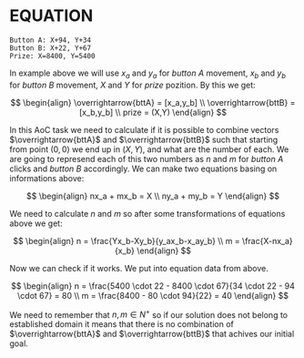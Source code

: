 # EQUATION

```
Button A: X+94, Y+34
Button B: X+22, Y+67
Prize: X=8400, Y=5400
```

In example above we will use $x_a$ and $y_a$ for $button$ $A$ movement, $x_b$ and $y_b$ for $button$ $B$ movement, $X$ and $Y$ for $prize$ pozition. By this we get:

$$
    \begin{align}
    \overrightarrow{bttA} = [x_a,y_b] \\
    \overrightarrow{bttB} = [x_b,y_b] \\
    prize = (X,Y)
    \end{align}
$$

In this AoC task we need to calculate if it is possible to combine vectors $\overrightarrow{bttA}$ and $\overrightarrow{bttB}$ such that starting from point $(0,0)$ we end up in $(X,Y)$, and what are the number of each. We are going to represend each of this two numbers as $n$ and $m$ for $button$ $A$ clicks and $button$ $B$ accordingly. We can make two equations basing on informations above:

$$
    \begin{align}
    nx_a + mx_b = X  \\
    ny_a + my_b = Y 
    \end{align}
$$

We need to calculate $n$ and $m$ so after some transformations of equations above we get:

$$
    \begin{align}
    n = \frac{Yx_b-Xy_b}{y_ax_b-x_ay_b} \\
    m = \frac{X-nx_a}{x_b}
    \end{align}
$$

Now we can check if it works. We put into equation data from above.

$$
    \begin{align}
    n = \frac{5400  \cdot 22 - 8400 \cdot 67}{34 \cdot 22 - 94 \cdot 67} = 80 \\
    m = \frac{8400 - 80 \cdot 94}{22} = 40
    \end{align}
$$

We need to remember that $n,m \in N^+$ so if our solution does not belong to established domain it means that there is no combination of $\overrightarrow{bttA}$ and $\overrightarrow{bttB}$ that achives our initial goal.

